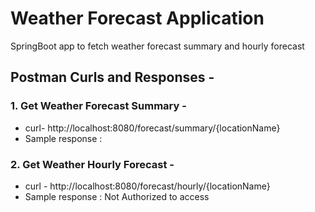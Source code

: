 # Weather Forecast Application
SpringBoot app to fetch weather forecast summary and hourly forecast 

## Postman Curls and Responses -

### 1. Get Weather Forecast Summary -
- curl- http://localhost:8080/forecast/summary/{locationName}
- Sample response : 

### 2. Get Weather Hourly Forecast -
- curl - http://localhost:8080/forecast/hourly/{locationName}
- Sample response : Not Authorized to access 
